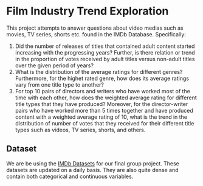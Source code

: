 # Film Industry Trend Exploration

This project attempts to answer questions about video medias such as movies, TV series, shorts etc. found in the IMDb Database. Specifically:

1. Did the number of releases of titles that contained adult content started increasing with the progressing years? Further, is there relation or trend in the proportion of votes received by adult titles versus non-adult titles over the given period of years? <br/>
2. What is the distribution of the average ratings for different genres? Furthermore, for the highet rated genre, how does its average ratings vary from one title type to another?<br/>
3. For top 10 pairs of directors and writers who have worked most of the time with each other, how does the weighted average rating for different title types that they have produced? Moreover, for the director-writer pairs who have worked more than 5 times together and have produced content with a weighted average rating of 10, what is the trend in the distribution of number of votes that they received for their different title types such as videos, TV series, shorts, and others.



## Dataset
We are be using the [IMDb Datasets](https://www.imdb.com/interfaces/ "IMDb Dataset") for our final group project. These datasets are updated on a daily basis. They are also quite dense and contain both categorical and continuous variables.
